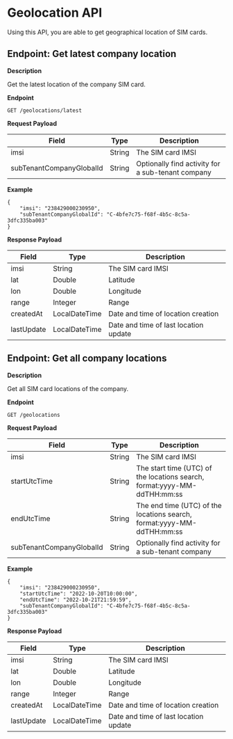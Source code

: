 # Geolocation API
Using this API, you are able to get geographical location of SIM cards.

## Endpoint: Get latest company location

**Description**

Get the latest location of the company SIM card.

**Endpoint**

```
GET /geolocations/latest
```

**Request Payload**

| Field                    | Type   | Description                                       |
|--------------------------|--------|---------------------------------------------------|
| imsi                     | String | The SIM card IMSI                                 |
| subTenantCompanyGlobalId | String | Optionally find activity for a sub-tenant company |

**Example**

```
{
	"imsi": "238429000230950",
	"subTenantCompanyGlobalId": "C-4bfe7c75-f68f-4b5c-8c5a-3dfc335ba003"
}
```

**Response Payload**

| Field      | Type          | Description                                                 |
|------------|---------------|-------------------------------------------------------------|
| imsi       | String        | The SIM card IMSI                                           |
| lat        | Double        | Latitude                                                    |
| lon        | Double        | Longitude                                                   |
| range      | Integer       | Range                                                       |
| createdAt  | LocalDateTime | Date and time of location creation                          |
| lastUpdate | LocalDateTime | Date and time of last location update                       |

## Endpoint: Get all company locations

**Description**

Get all SIM card locations of the company.

**Endpoint**

```
GET /geolocations
```

**Request Payload**

| Field                    | Type   | Description                                                              |
|--------------------------|--------|--------------------------------------------------------------------------|
| imsi                     | String | The SIM card IMSI                                                        |
| startUtcTime             | String | The start time (UTC) of the locations search, format:yyyy-MM-ddTHH:mm:ss |
| endUtcTime               | String | The end time (UTC) of the locations search, format:yyyy-MM-ddTHH:mm:ss   |
| subTenantCompanyGlobalId | String | Optionally find activity for a sub-tenant company                        |

**Example**

```
{
	"imsi": "238429000230950",
	"startUtcTime": "2022-10-20T10:00:00",
	"endUtcTime": "2022-10-21T21:59:59",
	"subTenantCompanyGlobalId": "C-4bfe7c75-f68f-4b5c-8c5a-3dfc335ba003"
}
```

**Response Payload**

| Field      | Type          | Description                                                 |
|------------|---------------|-------------------------------------------------------------|
| imsi       | String        | The SIM card IMSI                                           |
| lat        | Double        | Latitude                                                    |
| lon        | Double        | Longitude                                                   |
| range      | Integer       | Range                                                       |
| createdAt  | LocalDateTime | Date and time of location creation                          |
| lastUpdate | LocalDateTime | Date and time of last location update                       |
